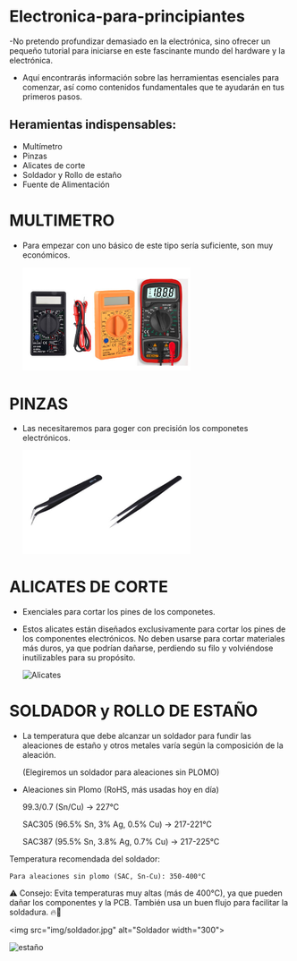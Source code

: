 # Electronica-para-principiantes

-No pretendo profundizar demasiado en la electrónica, sino ofrecer un pequeño tutorial para iniciarse en este fascinante mundo del hardware y la electrónica.

- Aquí encontrarás información sobre las herramientas esenciales para comenzar, así como contenidos fundamentales que te ayudarán en tus primeros pasos.

## Heramientas indispensables:

- Multímetro
- Pinzas
- Alicates de corte
- Soldador y Rollo de estaño
- Fuente de Alimentación


# MULTIMETRO
- Para empezar con uno básico de este tipo sería suficiente, son muy económicos.

  <img src="img/multi.jpg" alt="Multimetro" width="300">
  
# PINZAS
- Las necesitaremos para goger con precisión los componetes electrónicos.

  <img src="img/pinzas.jpg" alt="Pinzas" width="300">

# ALICATES DE CORTE
- Exenciales para cortar los pines de los componetes.
  
- Estos alicates están diseñados exclusivamente para cortar los pines de los componentes electrónicos. No deben usarse para cortar materiales más duros, ya que podrían dañarse, perdiendo su filo y volviéndose inutilizables para su propósito.
  

  <img src="img/palicates.jpg" alt="Alicates" width="300">

# SOLDADOR y ROLLO DE ESTAÑO 

 - La temperatura que debe alcanzar un soldador para fundir las aleaciones de estaño y otros metales varía según la composición de la aleación.

   (Elegiremos un soldador para aleaciones sin PLOMO)
   
- Aleaciones sin Plomo (RoHS, más usadas hoy en día)

    99.3/0.7 (Sn/Cu) → 227°C

    SAC305 (96.5% Sn, 3% Ag, 0.5% Cu) → 217-221°C

    SAC387 (95.5% Sn, 3.8% Ag, 0.7% Cu) → 217-225°C

Temperatura recomendada del soldador:

    Para aleaciones sin plomo (SAC, Sn-Cu): 350-400°C

⚠️ Consejo: Evita temperaturas muy altas (más de 400°C), ya que pueden dañar los componentes y la PCB. También usa un buen flujo para facilitar la soldadura. 🔥🔧


<img src="img/soldador.jpg" alt="Soldador width="300">


<img src="img/estaño.jpg" alt="estaño" width="300">
